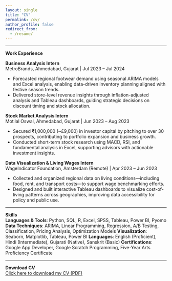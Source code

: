 ```yaml
---
layout: single
title: "CV"
permalink: /cv/
author_profile: false
redirect_from:
  - /resume/
---
```


---
**Work Experience**

**Business Analysis Intern**                                                                                                                                                                                                                                                 
MetroBrands, Ahmedabad, Gujarat | Jul 2023 – Jul 2024

- Forecasted regional footwear demand using seasonal ARIMA models and Excel analysis, enabling data-driven inventory planning aligned with festive season trends.
- Delivered store-level revenue insights through inflation-adjusted analysis and Tableau dashboards, guiding strategic decisions on discount timing and stock allocation.

**Stock Market Analysis Intern**                                                                                                                                                                                                                                              
Motilal Oswal, Ahmedabad, Gujarat | Jun 2023 – Aug 2023

- Secured ₹1,000,000 (~£9,000) in investor capital by pitching to over 30 prospects, contributing to portfolio expansion and business growth.
- Conducted short-term stock research using MACD, RSI, and fundamental analysis in Excel, supporting advisors with actionable investment insights.

**Data Visualization & Living Wages Intern**                                                                                                                                                                                                                                  
WageIndicator Foundation, Amsterdam (Remote) | Apr 2023 – Jun 2023

- Collected and organized regional data on living conditions—including food, rent, and transport costs—to support wage benchmarking efforts.
- Designed and built interactive Tableau dashboards to visualize cost-of-living patterns across geographies, improving data accessibility for policy and public use.

---
**Skills**                                                                                                                                                                                                                                                                    
**Languages & Tools**: Python, SQL, R, Excel, SPSS, Tableau, Power BI, Pyomo                                                                                                                                                                                               **Data Techniques**: ARIMA, Linear Programming, Regression, A/B Testing, Classification, Pricing Analysis, Optimization Models                                                                                                                                             **Visualization**: Seaborn, Matplotlib, Tableau, Power BI                                                                                                                                                                                                                  **Languages**: English (Proficient), Hindi (Intermediate), Gujarati (Native), Sanskrit (Basic)                                                                                                                                                                             **Certifications**: Google App Developer, Google Scratch Programming, Five-Year Arts Proficiency Certificate                                                                                                                                                               

---

**Download CV**                                                                                                                                                                                                                                                              
[Click here to download my CV (PDF)](/Rishika_Agarwal_CV.pdf)
